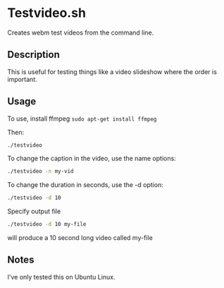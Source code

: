 # Testvideo.sh
Creates webm test videos from the command line. 

## Description 
This is useful for testing things like a video slideshow where the order is important.

## Usage

To use, install ffmpeg `sudo apt-get install ffmpeg`

Then: 

```bash
./testvideo
```

To change the caption in the video, use the name options:

```bash
./testvideo -n my-vid
```

To change the duration in seconds, use the -d option:

```bash
./testvideo -d 10
```
Specify output file

```bash
./testvideo -d 10 my-file
```

will produce a 10 second long video called my-file

## Notes

I've only tested this on Ubuntu Linux.
